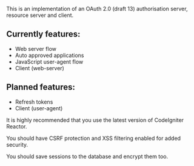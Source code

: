 This is an implementation of an OAuth 2.0 (draft 13) authorisation server, resource server and client.

## Currently features:

* Web server flow
* Auto approved applications
* JavaScript user-agent flow
* Client (web-server)

## Planned features:

* Refresh tokens
* Client (user-agent)

It is highly recommended that you use the latest version of CodeIgniter Reactor.

You should have CSRF protection and XSS filtering enabled for added security.

You should save sessions to the database and encrypt them too.